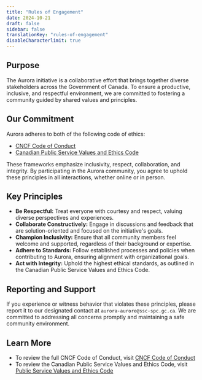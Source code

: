 ```yaml
---
title: "Rules of Engagement"
date: 2024-10-21
draft: false
sidebar: false
translationKey: "rules-of-engagement"
disableCharacterlimit: true
---
```


## Purpose

The Aurora initiative is a collaborative effort that brings together diverse stakeholders across the Government of Canada. To ensure a productive, inclusive, and respectful environment, we are committed to fostering a community guided by shared values and principles.

## Our Commitment

Aurora adheres to both of the following code of ethics:

* [CNCF Code of Conduct](https://github.com/cncf/foundation/blob/main/code-of-conduct.md)
* [Canadian Public Service Values and Ethics Code](https://www.tbs-sct.canada.ca/pol/doc-eng.aspx?id=25049)

These frameworks emphasize inclusivity, respect, collaboration, and integrity. By participating in the Aurora community, you agree to uphold these principles in all interactions, whether online or in person.

## Key Principles

- **Be Respectful:** Treat everyone with courtesy and respect, valuing diverse perspectives and experiences.
- **Collaborate Constructively:** Engage in discussions and feedback that are solution-oriented and focused on the initiative's goals.
- **Champion Inclusivity:** Ensure that all community members feel welcome and supported, regardless of their background or expertise.
- **Adhere to Standards:** Follow established processes and policies when contributing to Aurora, ensuring alignment with organizational goals.
- **Act with Integrity:** Uphold the highest ethical standards, as outlined in the Canadian Public Service Values and Ethics Code.

## Reporting and Support

If you experience or witness behavior that violates these principles, please report it to our designated contact at `aurora-aurore@ssc-spc.gc.ca`. We are committed to addressing all concerns promptly and maintaining a safe community environment.

## Learn More

* To review the full CNCF Code of Conduct, visit [CNCF Code of Conduct](https://github.com/cncf/foundation/blob/main/code-of-conduct.md)
* To review the Canadian Public Service Values and Ethics Code, visit [Public Service Values and Ethics Code](https://www.tbs-sct.canada.ca/pol/doc-eng.aspx?id=25049)

